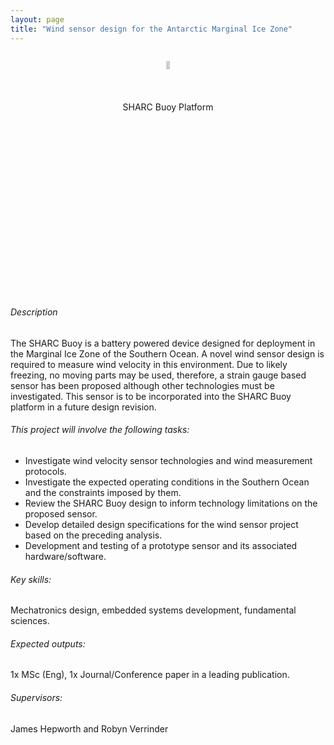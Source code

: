 ```yaml
---
layout: page
title: "Wind sensor design for the Antarctic Marginal Ice Zone"
---
```

<!-- add image here -->
<div style="display: flex; justify-content: center;">
  <figure style="text-align: center;">
    <img src="/projects/wind-sensor/sharc.jpg" alt="SHARC Buoy Platform" width="20%">
    <figcaption>SHARC Buoy Platform</figcaption>
  </figure>
</div>
<!-- Space after image -->
<br><br>

<!-- Body-->
###### Description

The SHARC Buoy is a battery powered device designed for deployment in the Marginal Ice Zone of the Southern Ocean.  A novel wind sensor design is required to measure wind velocity in this environment. Due to likely freezing, no moving parts may be used, therefore, a strain gauge based sensor has been proposed although other technologies must be investigated. This sensor is to be incorporated into the SHARC Buoy platform in a future design revision. 

###### This project will involve the following tasks:

- Investigate wind velocity sensor technologies and wind measurement protocols. 
- Investigate the expected operating conditions in the Southern Ocean and the constraints imposed by them. 
- Review the SHARC Buoy design to inform technology limitations on the proposed sensor. 
- Develop detailed design specifications for the wind sensor project based on the preceding analysis. 
- Development and testing of a prototype sensor and its associated hardware/software.

###### Key skills:

Mechatronics design, embedded systems development, fundamental sciences.

###### Expected outputs:

1x MSc (Eng), 1x Journal/Conference paper in a leading publication.

###### Supervisors: 

James Hepworth and Robyn Verrinder